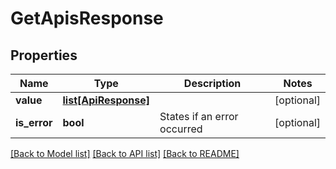 # GetApisResponse

## Properties
Name | Type | Description | Notes
------------ | ------------- | ------------- | -------------
**value** | [**list[ApiResponse]**](ApiResponse.md) |  | [optional] 
**is_error** | **bool** | States if an error occurred | [optional] 

[[Back to Model list]](../README.md#documentation-for-models) [[Back to API list]](../README.md#documentation-for-api-endpoints) [[Back to README]](../README.md)

